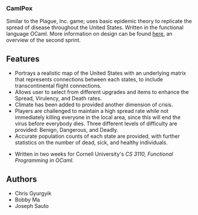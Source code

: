 ### CamlPox
Similar to the Plague, Inc. game; uses basic epidemic theory to replicate the spread of disease throughout the United States. Written in the functional language OCaml. More information on design can be found [here](https://cgyurgyik.github.io/documents/CamlPox.pdf), an overview of the second sprint.

## Features
- Portrays a realistic map of the United States with an underlying matrix that represents connections between each states, to include transcontinental flight connections.
- Allows user to select from different upgrades and items to enhance the Spread, Virulency, and Death rates.
- Climate has been added to provided another dimension of crisis. 
- Players are challenged to maintain a high spread rate while not immediately killing everyone in the local area, since this will end the virus before everybody dies. Three different levels of difficulty are provided: Benign, Dangerous, and Deadly.
- Accurate population counts of each state are provided, with further statistics on the number of dead, sick, and healthy individuals.

* Written in two weeks for Cornell University's _CS 3110, Functional Programming in OCaml_.

## Authors
- Chris Gyurgyik
- Bobby Ma
- Joseph Sauto
